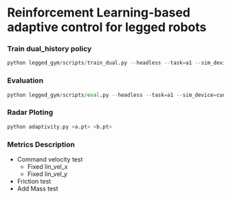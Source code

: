 # Reinforcement Learning-based adaptive control for legged robots
### Train dual_history policy
```python
python legged_gym/scripts/train_dual.py --headless --task=a1 --sim_device=cuda:0 --rl_device=cuda:0
```
### Evaluation
```python
python legged_gym/scripts/eval.py --headless --task=a1 --sim_device=cuda:0 --rl_device=cuda:0
```

### Radar Ploting
```python
python adaptivity.py <a.pt> <b.pt>
```

### Metrics Description
- Command velocity test
    - Fixed lin_vel_x
    - Fixed lin_vel_y
- Friction test
- Add Mass test
<!-- 
# Metrics Upd Log
1.0: 
10*5
```
# labels = [
# ver 1.0
#     "cmd_-1.0",  # 0-4
#     "cmd_0.2",  # 5-9 # 0.2,0.2
#     "cmd_0.4",  # 10-14 # 0.4,0.4
#     "cmd_0.8",  # 15-19 # 0.8,0.8
#     "cmd.1.6",  # 20-24
#     "cmd_2.0",  # 25-29
#     "cmd_3.0",  # 30-34
#     "fri_low",  # 35-39  # 0.1
#     "fri_high",  # 40-44  # 2.0
#     "mas",  # 45-49 # 1.0-1.5
# ]
```
2.0:
25*4
```
labels = [
    # ver 2.0
    "cmd_-1.5",
    "cmd_-1.0",
    "cmd_-0.5",
    "cmd_0.1",
    "cmd_0.5",
    "cmd_1.0",
    "cmd_1.5",
    "cmd_2.0",
    "cmd_2.5",
    "cmd_3.0",
    "cmd_3.5",
    "cmd_4.0",
    "cmd_y_-1.5",
    "cmd_y_0.0",
    "cmd_y_1.5",
    "fri_0.1",
    "fri_1.0",
    "fri_1.5",
    "fri_2.0",
    "fri_5.0",
    "mas_-1.0",
    "mas_0.5",
    "mas_1.0",
    "mas_2.5",
    "mas_5.0",
]
```
2.1:
25*40
```
labels = [
    # ver 2.1
    "cmd_-1.5",
    "cmd_-1.0",
    "cmd_-0.5",
    "cmd_0.1",
    "cmd_0.5",
    "cmd_1.0",
    "cmd_1.5",
    "cmd_2.0",
    "cmd_2.5",
    "cmd_3.0",
    "cmd_3.5",
    "cmd_4.0",
    "cmd_y_-1.5",
    "cmd_y_0.0",
    "cmd_y_1.5",
    "fri_0.1",
    "fri_1.0",
    "fri_2.0",
    "fri_5.0",
    "fri_15.0",
    "mas_-2.5",
    "mas_0.5",
    "mas_5.0",
    "mas_10.0",
    "mas_25.0",
]
``` -->